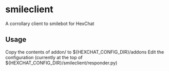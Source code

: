 # smileclient
A corrollary client to smilebot for HexChat

## Usage
Copy the contents of addon/ to ${HEXCHAT_CONFIG_DIR}/addons
Edit the configuration (currently at the top of ${HEXCHAT_CONFIG_DIR}/smileclient/responder.py)
